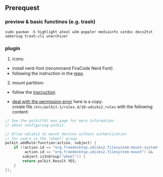 ## Prerequest

### preview & basic functinos (e.g. trash)

```shell
sudo pacman -S highlight atool w3m poppler mediainfo catdoc docx2txt ueberzug trash-cli unarchiver
```

### plugin

1. icons: 
- install nerd-font (recommand FiraCode Nerd Font)
- following the instruction in the [repo](https://github.com/alexanderjeurissen/ranger_devicons)

2. mount partition:

- follow the [inscruction](https://github.com/SL-RU/ranger_udisk_menu)  

- [deal with the permission error](https://dynacont.net/documentation/linux/udisks2_polkit_Allow_unauthenticated_mounting/) here is a copy:  
create file `/etc/polkit-1/rules.d/10-udisks2.rules` with the following content:
```c
// See the polkit(8) man page for more information
// about configuring polkit.

// Allow udisks2 to mount devices without authentication
// for users in the "wheel" group.
polkit.addRule(function(action, subject) {
    if ((action.id == "org.freedesktop.udisks2.filesystem-mount-system" ||
         action.id == "org.freedesktop.udisks2.filesystem-mount") &&
        subject.isInGroup("wheel")) {
        return polkit.Result.YES;
    }
});
```

